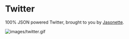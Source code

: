 # Twitter

100% JSON powered Twitter, brought to you by [Jasonette](https://www.jasonette.com/beta).

![images/twitter.gif](images/twitter.gif)

